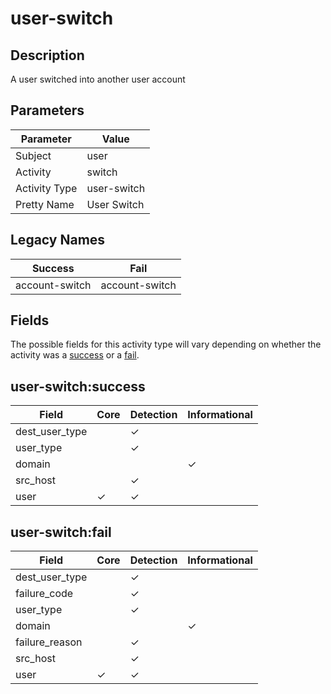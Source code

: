 user-switch
===========

Description
-----------
A user switched into another user account

Parameters
----------
| Parameter     | Value       |
| ------------- | ----------- |
| Subject       | user        |
| Activity      | switch      |
| Activity Type | user-switch |
| Pretty Name   | User Switch |

Legacy Names
------------
| Success            | Fail               |
| ------------------ | ------------------ |
| account-switch<br> | account-switch<br> |

Fields
------

The possible fields for this activity type will vary depending on whether the activity was a [success](#user-switchsuccess) or a [fail](#user-switchfail).


user-switch:success
-------------------

| Field          | Core     | Detection | Informational |
| -------------- | -------- | --------- | ------------- |
| dest_user_type |          | &#10003;  |               |
| user_type      |          | &#10003;  |               |
| domain         |          |           | &#10003;      |
| src_host       |          | &#10003;  |               |
| user           | &#10003; | &#10003;  |               |

user-switch:fail
----------------

| Field          | Core     | Detection | Informational |
| -------------- | -------- | --------- | ------------- |
| dest_user_type |          | &#10003;  |               |
| failure_code   |          | &#10003;  |               |
| user_type      |          | &#10003;  |               |
| domain         |          |           | &#10003;      |
| failure_reason |          | &#10003;  |               |
| src_host       |          | &#10003;  |               |
| user           | &#10003; | &#10003;  |               |